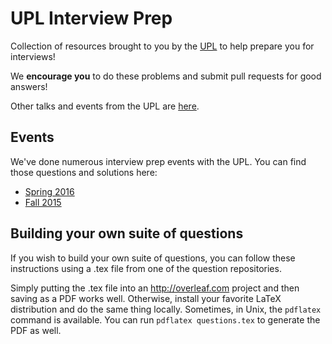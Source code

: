 # UPL Interview Prep

Collection of resources brought to you by the [UPL](http://upl.cs.wisc.edu) to help prepare you for interviews!

We **encourage you** to do these problems and submit pull requests for good answers!

Other talks and events from the UPL are [here](https://github.com/UW-UPL/Talks).


## Events

We've done numerous interview prep events with the UPL. You can find those questions and solutions here:

* [Spring 2016](Spring2016/)
* [Fall 2015](Fall2015/)


## Building your own suite of questions

If you wish to build your own suite of questions, you can follow these instructions using a .tex file from one of the question repositories.

Simply putting the .tex file into an http://overleaf.com project and then saving as a PDF works well. Otherwise, install your favorite LaTeX distribution and do the same thing locally. Sometimes, in Unix, the `pdflatex` command is available. You can run `pdflatex questions.tex` to generate the PDF as well. 

<!--
| Problem Name/Number  | File Name | Author |
| ------------- | ------------- | ------------- |
| Abbreviation II  | `FindAllAbbreviations.hs`  | Leo Rudberg (LOZORD) |
| Quine Time  | `look_and_say.py`  | Leo Rudberg (LOZORD) |
| Pair-y Time | `pairy-time.py` | Leo Rudberg (LOZORD)
-->
